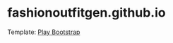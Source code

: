 # fashionoutfitgen.github.io



Template: [Play Bootstrap](https://github.com/uideck/play-bootstrap/tree/main)
